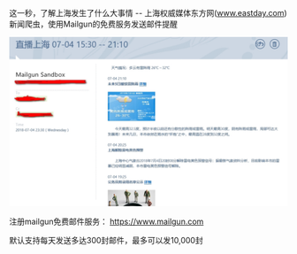 这一秒，了解上海发生了什么大事情 -- 上海权威媒体东方网(www.eastday.com)新闻爬虫，使用Mailgun的免费服务发送邮件提醒 

![avata](/images/screenshot.jpg)

注册mailgun免费邮件服务： https://www.mailgun.com

默认支持每天发送多达300封邮件，最多可以发10,000封

